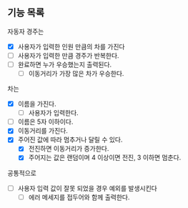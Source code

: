 ## 기능 목록
자동자 경주는
- [X] 사용자가 입력한 인원 만큼의 차를 가진다
- [ ] 사용자가 입력한 만큼 경주가 반복한다.
- [ ] 완료하면 누가 우승했는지 출력된다.
    - [ ] 이동거리가 가장 많은 차가 우승한다.

차는
- [X] 이름을 가진다.
  - [ ] 사용자가 입력한다.
- [ ] 이름은 5자 이하이다.
- [X] 이동거리를 가진다.
- [X] 주어진 값에 따라 멈추거나 달릴 수 있다.
    - [X] 전진하면 이동거리가 증가한다.
    - [X] 주어지는 값은 랜덤이며 4 이상이면 전진, 3 이하면 멈춘다.

공통적으로
- [ ] 사용자 입력 값이 잘못 되었을 경우 예외를 발생시킨다
  - [ ] 에러 메세지를 접두어와 함께 출력한다.
